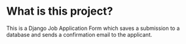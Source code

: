 # What is this project?
This is a Django Job Application Form which saves a submission to a database and sends a confirmation email to the applicant.
